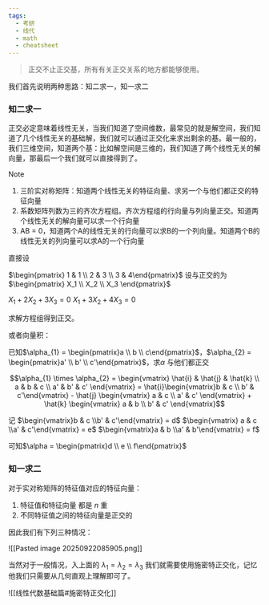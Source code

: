 ```yaml
---
tags:
  - 考研
  - 线代
  - math
  - cheatsheet
---
```

> 正交不止正交基，所有有关正交关系的地方都能够使用。

我们首先说明两种思路：知二求一，知一求二

### 知二求一

正交必定意味着线性无关，当我们知道了空间维数，最常见的就是解空间，我们知道了几个线性无关的基础解，我们就可以通过正交化来求出剩余的基。最一般的，我们三维空间，知道两个基：比如解空间是三维的，我们知道了两个线性无关的解向量，那最后一个我们就可以直接得到了。

> [!note] 
> 1. 三阶实对称矩阵：知道两个线性无关的特征向量、求另一个与他们都正交的特征向量
> 2. 系数矩阵列数为三的齐次方程组。齐次方程组的行向量与列向量正交。知道两个线性无关的解向量可以求一个行向量
> 3. AB = 0，知道两个A的线性无关的行向量可以求B的一个列向量。知道两个B的线性无关的列向量可以求A的一个行向量

直接设

$\begin{pmatrix} 1 & 1 \\ 2 & 3 \\ 3  & 4\end{pmatrix}$ 设与正交的为$\begin{pmatrix} X_1 \\ X_2 \\ X_3 \end{pmatrix}$

$X_1 + 2X_2 + 3X_3 = 0$
$X_1 + 3X_2 + 4X_3 = 0$

求解方程组得到正交。

或者向量积：

已知$\alpha_{1} = \begin{pmatrix}a  \\ b \\ c\end{pmatrix}$，$\alpha_{2} = \begin{pmatrix}a' \\ b' \\ c'\end{pmatrix}$，求$\alpha$ 与他们都正交

$$\alpha_{1} \times \alpha_{2} = \begin{vmatrix} \hat{i} & \hat{j} & \hat{k} \\ a & b & c \\ a' & b' & c' \end{vmatrix} = \hat{i}\begin{vmatrix}b & c \\
b' & c'\end{vmatrix} - \hat{j} \begin{vmatrix}
a & c \\
a' & c'
\end{vmatrix} + \hat{k} \begin{vmatrix}
a & b \\
b' & c'
\end{vmatrix}$$

记 $\begin{vmatrix}b & c \\b' & c'\end{vmatrix} = d$  $\begin{vmatrix} a & c \\a' & c'\end{vmatrix} = e$  $\begin{vmatrix}a & b \\a' & b'\end{vmatrix} = f$


可知$\alpha = \begin{pmatrix}d \\ e \\ f\end{pmatrix}$

### 知一求二

对于实对称矩阵的特征值对应的特征向量：

1. 特征值和特征向量 都是 $n$  重
2. 不同特征值之间的特征向量是正交的

因此我们有下列三种情况：

![[Pasted image 20250922085905.png]]

当然对于一般情况，入上面的 $\lambda_{1}=\lambda_{2}=\lambda_{3}$  我们就需要使用施密特正交化，记忆他我们只需要从几何直观上理解即可了。

![[线性代数基础篇#施密特正交化]]